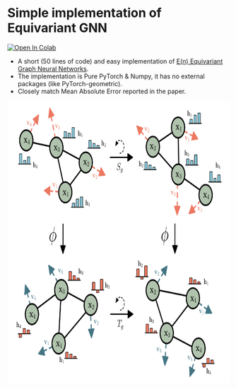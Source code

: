 # Simple implementation of Equivariant GNN


[![Open In Colab](https://colab.research.google.com/assets/colab-badge.svg)](https://colab.research.google.com/github/senya-ashukha/simple-equivariant-gnn/blob/main/simple-egnn.ipynb)

- A short (50 lines of code) and easy implementation of [E(n) Equivariant Graph Neural Networks](https://arxiv.org/pdf/2102.09844.pdf).
- The implementation is Pure PyTorch & Numpy, it has no external packages (like PyTorch-geometric).
- Closely match Mean Absolute Error reported in the paper.

<p align="center">
<img height="640" src="egnn.png"/>
</p>
